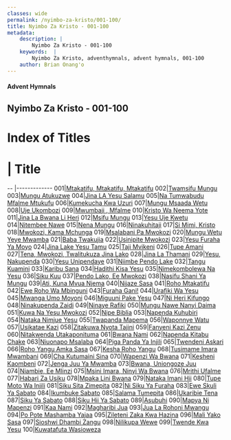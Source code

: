 ```yaml
---
classes: wide
permalink: /nyimbo-za-kristo/001-100/
title: Nyimbo Za Kristo - 001-100
metadata:
    description: |
        Nyimbo Za Kristo - 001-100
    keywords:  |
        Nyimbo Za Kristo, adventhymnals, advent hymnals, 001-100
    author: Brian Onang'o
---
```


#### Advent Hymnals
## Nyimbo Za Kristo - 001-100

# Index of Titles
# | Title                        
-- |-------------
001|[Mtakatifu, Mtakatifu, Mtakatifu](/nyimbo-za-kristo/001-100/001-010/Mtakatifu,-Mtakatifu,-Mtakatifu)
002|[Twamsifu Mungu](/nyimbo-za-kristo/001-100/001-010/Twamsifu-Mungu)
003|[Mungu Atukuzwe](/nyimbo-za-kristo/001-100/001-010/Mungu-Atukuzwe)
004|[Jina LA Yesu Salamu](/nyimbo-za-kristo/001-100/001-010/Jina-LA-Yesu-Salamu)
005|[Na Tumwabudu Mfalme Mtukufu](/nyimbo-za-kristo/001-100/001-010/Na-Tumwabudu-Mfalme-Mtukufu)
006|[Kumekucha Kwa Uzuri](/nyimbo-za-kristo/001-100/001-010/Kumekucha-Kwa-Uzuri)
007|[Mungu Msaada Wetu](/nyimbo-za-kristo/001-100/001-010/Mungu-Msaada-Wetu)
008|[Uje Ukombozi](/nyimbo-za-kristo/001-100/001-010/Uje-Ukombozi)
009|[Mwumbaji , Mfalme](/nyimbo-za-kristo/001-100/001-010/Mwumbaji-,-Mfalme)
010|[Kristo Wa Neema Yote](/nyimbo-za-kristo/001-100/001-010/Kristo-Wa-Neema-Yote)
011|[Jina La Bwana Li Heri](/nyimbo-za-kristo/001-100/011-020/Jina-La-Bwana-Li-Heri)
012|[Msifu Mungu](/nyimbo-za-kristo/001-100/011-020/Msifu-Mungu)
013|[Yesu Uje Kwetu](/nyimbo-za-kristo/001-100/011-020/Yesu-Uje-Kwetu)
014|[Nitembee Nawe](/nyimbo-za-kristo/001-100/011-020/Nitembee-Nawe)
015|[Nena Mungu](/nyimbo-za-kristo/001-100/011-020/Nena-Mungu)
016|[Ninakuhitaji](/nyimbo-za-kristo/001-100/011-020/Ninakuhitaji)
017|[Si Mimi, Kristo](/nyimbo-za-kristo/001-100/011-020/Si-Mimi,-Kristo)
018|[Mwokozi, Kama Mchunga](/nyimbo-za-kristo/001-100/011-020/Mwokozi,-Kama-Mchunga)
019|[Msalabani Pa Mwokozi](/nyimbo-za-kristo/001-100/011-020/Msalabani-Pa-Mwokozi)
020|[Mungu Wetu Yeye Mwamba](/nyimbo-za-kristo/001-100/011-020/Mungu-Wetu-Yeye-Mwamba)
021|[Baba Twakujia](/nyimbo-za-kristo/001-100/021-030/Baba-Twakujia)
022|[Usinipite Mwokozi](/nyimbo-za-kristo/001-100/021-030/Usinipite-Mwokozi)
023|[Yesu Furaha Ya Moyo](/nyimbo-za-kristo/001-100/021-030/Yesu-Furaha-Ya-Moyo)
024|[Jina Lake Yesu Tamu](/nyimbo-za-kristo/001-100/021-030/Jina-Lake-Yesu-Tamu)
025|[Taji Mvikeni](/nyimbo-za-kristo/001-100/021-030/Taji-Mvikeni)
026|[Tupe Amani](/nyimbo-za-kristo/001-100/021-030/Tupe-Amani)
027|[Tena, Mwokozi, Twalitukuza Jina Lako](/nyimbo-za-kristo/001-100/021-030/Tena,-Mwokozi,-Twalitukuza-Jina-Lako)
028|[Jina La Thamani](/nyimbo-za-kristo/001-100/021-030/Jina-La-Thamani)
029|[Yesu, Nakupenda](/nyimbo-za-kristo/001-100/021-030/Yesu,-Nakupenda)
030|[Yesu Unipendaye](/nyimbo-za-kristo/001-100/021-030/Yesu-Unipendaye)
031|[Niimbe Pendo Lake](/nyimbo-za-kristo/001-100/031-040/Niimbe-Pendo-Lake)
032|[Tangu Kuamini](/nyimbo-za-kristo/001-100/031-040/Tangu-Kuamini)
033|[Karibu Sana](/nyimbo-za-kristo/001-100/031-040/Karibu-Sana)
034|[Hadithi Kisa Yesu](/nyimbo-za-kristo/001-100/031-040/Hadithi-Kisa-Yesu)
035|[Nimekombolewa Na Yesu](/nyimbo-za-kristo/001-100/031-040/Nimekombolewa-Na-Yesu)
036|[Siku Kuu](/nyimbo-za-kristo/001-100/031-040/Siku-Kuu)
037|[Pendo Lako, Ee Mwokozi](/nyimbo-za-kristo/001-100/031-040/Pendo-Lako,-Ee-Mwokozi)
038|[Nasifu Shani Ya Mungu](/nyimbo-za-kristo/001-100/031-040/Nasifu-Shani-Ya-Mungu)
039|[Ati, Kuna Mvua Njema](/nyimbo-za-kristo/001-100/031-040/Ati,-Kuna-Mvua-Njema)
040|[Nijaze Sasa](/nyimbo-za-kristo/001-100/031-040/Nijaze-Sasa)
041|[Roho Mtakatifu](/nyimbo-za-kristo/001-100/041-050/Roho-Mtakatifu)
042|[Ewe Roho Wa Mbinguni](/nyimbo-za-kristo/001-100/041-050/Ewe-Roho-Wa-Mbinguni)
043|[Furaha Gani!](/nyimbo-za-kristo/001-100/041-050/Furaha-Gani!)
044|[Urafiki Wa Yesu](/nyimbo-za-kristo/001-100/041-050/Urafiki-Wa-Yesu)
045|[Mwanga Umo Moyoni](/nyimbo-za-kristo/001-100/041-050/Mwanga-Umo-Moyoni)
046|[Miguuni Pake Yesu](/nyimbo-za-kristo/001-100/041-050/Miguuni-Pake-Yesu)
047|[Ni Heri Kifungo](/nyimbo-za-kristo/001-100/041-050/Ni-Heri-Kifungo)
048|[Ninakupenda Zaidi](/nyimbo-za-kristo/001-100/041-050/Ninakupenda-Zaidi)
049|[Ninaye Rafiki](/nyimbo-za-kristo/001-100/041-050/Ninaye-Rafiki)
050|[Mungu Nawe Nanyi Daima](/nyimbo-za-kristo/001-100/041-050/Mungu-Nawe-Nanyi-Daima)
051|[Kuwa Na Yesu Mwokozi](/nyimbo-za-kristo/001-100/051-060/Kuwa-Na-Yesu-Mwokozi)
052|[Nipe Biblia](/nyimbo-za-kristo/001-100/051-060/Nipe-Biblia)
053|[Napenda Kuhubiri](/nyimbo-za-kristo/001-100/051-060/Napenda-Kuhubiri)
054|[Nataka Nimjue Yesu](/nyimbo-za-kristo/001-100/051-060/Nataka-Nimjue-Yesu)
055|[Twapanda Mapema](/nyimbo-za-kristo/001-100/051-060/Twapanda-Mapema)
056|[Waponnye Watu](/nyimbo-za-kristo/001-100/051-060/Waponnye-Watu)
057|[Usikatae Kazi](/nyimbo-za-kristo/001-100/051-060/Usikatae-Kazi)
058|[Zitakuwa Nyota Tajini](/nyimbo-za-kristo/001-100/051-060/Zitakuwa-Nyota-Tajini)
059|[Fanyeni Kazi Zenu](/nyimbo-za-kristo/001-100/051-060/Fanyeni-Kazi-Zenu)
060|[Nitakwenda Utakaponituma](/nyimbo-za-kristo/001-100/051-060/Nitakwenda-Utakaponituma)
061|[Bwana Nami](/nyimbo-za-kristo/001-100/061-070/Bwana-Nami)
062|[Napenda Kitabu Chake](/nyimbo-za-kristo/001-100/061-070/Napenda-Kitabu-Chake)
063|[Niuonapo Msalaba](/nyimbo-za-kristo/001-100/061-070/Niuonapo-Msalaba)
064|[Piga Panda Ya Injili](/nyimbo-za-kristo/001-100/061-070/Piga-Panda-Ya-Injili)
065|[Twendeni Askari](/nyimbo-za-kristo/001-100/061-070/Twendeni-Askari)
066|[Roho Yangu Amka Sasa](/nyimbo-za-kristo/001-100/061-070/Roho-Yangu-Amka-Sasa)
067|[Kesha Roho Yangu](/nyimbo-za-kristo/001-100/061-070/Kesha-Roho-Yangu)
068|[Tusimame Imara Mwambani](/nyimbo-za-kristo/001-100/061-070/Tusimame-Imara-Mwambani)
069|[Cha Kutumaini Sina](/nyimbo-za-kristo/001-100/061-070/Cha-Kutumaini-Sina)
070|[Wapenzi Wa Bwana](/nyimbo-za-kristo/001-100/061-070/Wapenzi-Wa-Bwana)
071|[Kesheni Kaombeni](/nyimbo-za-kristo/001-100/071-080/Kesheni-Kaombeni)
072|[Jenga Juu Ya Mwamba](/nyimbo-za-kristo/001-100/071-080/Jenga-Juu-Ya-Mwamba)
073|[Bwana, Uniongoze Juu](/nyimbo-za-kristo/001-100/071-080/Bwana,-Uniongoze-Juu)
074|[Niambie, Ee Mlinzi](/nyimbo-za-kristo/001-100/071-080/Niambie,-Ee-Mlinzi)
075|[Msini Imara, Ninyi Wa Bwana](/nyimbo-za-kristo/001-100/071-080/Msini-Imara,-Ninyi-Wa-Bwana)
076|[Mrithi Ufalme](/nyimbo-za-kristo/001-100/071-080/Mrithi-Ufalme)
077|[Habari Za Usiku](/nyimbo-za-kristo/001-100/071-080/Habari-Za-Usiku)
078|[Mpaka Lini Bwana](/nyimbo-za-kristo/001-100/071-080/Mpaka-Lini-Bwana)
079|[Nataka Imani Hii](/nyimbo-za-kristo/001-100/071-080/Nataka-Imani-Hii)
080|[Tupe Moto Wa Injili](/nyimbo-za-kristo/001-100/071-080/Tupe-Moto-Wa-Injili)
081|[Siku Sita Zimepita](/nyimbo-za-kristo/001-100/081-090/Siku-Sita-Zimepita)
082|[Ni Siku Ya Furaha](/nyimbo-za-kristo/001-100/081-090/Ni-Siku-Ya-Furaha)
083|[Ewe Skuli Ya Sabato](/nyimbo-za-kristo/001-100/081-090/Ewe-Skuli-Ya-Sabato)
084|[Ikumbuke Sabato](/nyimbo-za-kristo/001-100/081-090/Ikumbuke-Sabato)
085|[Salama Tumepita](/nyimbo-za-kristo/001-100/081-090/Salama-Tumepita)
086|[Ukaribie Tena](/nyimbo-za-kristo/001-100/081-090/Ukaribie-Tena)
087|[Siku Ya Sabato](/nyimbo-za-kristo/001-100/081-090/Siku-Ya-Sabato)
088|[Siku Hii Ya Sabato](/nyimbo-za-kristo/001-100/081-090/Siku-Hii-Ya-Sabato)
089|[Asubuhi](/nyimbo-za-kristo/001-100/081-090/Asubuhi)
090|[Mapya Ni Mapenzi](/nyimbo-za-kristo/001-100/081-090/Mapya-Ni-Mapenzi)
091|[Kaa Nami](/nyimbo-za-kristo/001-100/091-100/Kaa-Nami)
092|[Magharibi Jua](/nyimbo-za-kristo/001-100/091-100/Magharibi-Jua)
093|[Jua La Rohoni Mwangu](/nyimbo-za-kristo/001-100/091-100/Jua-La-Rohoni-Mwangu)
094|[Po Pote Mashamba Yajaa](/nyimbo-za-kristo/001-100/091-100/Po-Pote-Mashamba-Yajaa)
095|[Zileteni Zaka Kwa Hazina](/nyimbo-za-kristo/001-100/091-100/Zileteni-Zaka-Kwa-Hazina)
096|[Mali Yako Sasa](/nyimbo-za-kristo/001-100/091-100/Mali-Yako-Sasa)
097|[Sioshwi Dhambi Zangu](/nyimbo-za-kristo/001-100/091-100/Sioshwi-Dhambi-Zangu)
098|[Nilikupa Wewe](/nyimbo-za-kristo/001-100/091-100/Nilikupa-Wewe)
099|[Twende Kwa Yesu](/nyimbo-za-kristo/001-100/091-100/Twende-Kwa-Yesu)
100|[Kuwatafuta Wasioweza](/nyimbo-za-kristo/001-100/091-100/Kuwatafuta-Wasioweza)